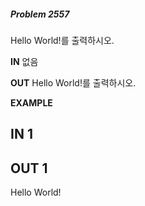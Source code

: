#####   Problem 2557  ######
Hello World!를 출력하시오.


 **IN** 
없음


 **OUT** 
Hello World!를 출력하시오.


 **EXAMPLE** 
## IN 1 ###

## OUT 1 ###
Hello World!
